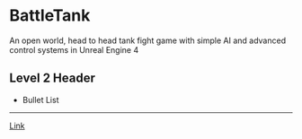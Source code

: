 # BattleTank
An open world, head to head tank fight game with simple AI and advanced control systems in Unreal Engine 4

## Level 2 Header
* Bullet List

---
[Link](sonderblohm.net)

